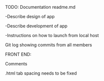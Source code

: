 TODO: Documentation
readme.md 

  -Describe design of app
  
  -Describe development of app
  
  -Instructions on how to launch from local host
  
Git log showing commits from all members

FRONT END:

Comments

.html tab spacing needs to be fixed
